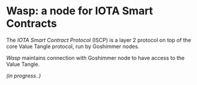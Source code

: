 # Wasp: a node for IOTA Smart Contracts

The _IOTA Smart Contract Protocol_ (ISCP) is a layer 2 protocol on top of the core Value Tangle
protocol, run by Goshimmer nodes.

_Wasp_ maintains connection with Goshimmer node to have access to the Value Tangle.   


_(in progress..)_